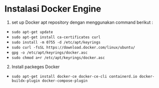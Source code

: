 # Instalasi Docker Engine
1. set up Docker apt repository dengan menggunakan command berikut : 
- `sudo apt-get update`
- `sudo apt-get install ca-certificates curl`
- `sudo install -m 0755 -d /etc/apt/keyrings`
- `sudo curl -fsSL https://download.docker.com/linux/ubuntu/`
- `gpg -o /etc/apt/keyrings/docker.asc`
- `sudo chmod a+r /etc/apt/keyrings/docker.asc`

2. Install packeges Docker 
- `sudo apt-get install docker-ce docker-ce-cli containerd.io docker-buildx-plugin docker-compose-plugin`
